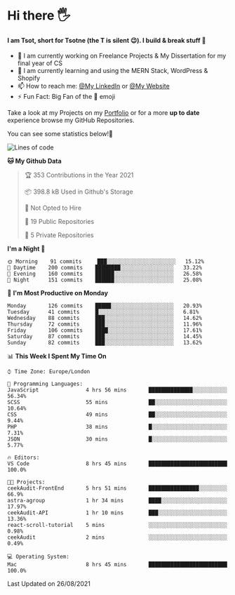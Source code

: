 # Hi there :raised_hand_with_fingers_splayed:
#### I am Tsot, short for Tsotne (the T is silent :wink:). I build & break stuff :space_invader:
- :telescope: I am currently working on Freelance Projects & My Dissertation for my final year of CS
- :seedling: I am currently learning and using the MERN Stack, WordPress & Shopify
- :mailbox: How to reach me: [@My LinkedIn](https://www.linkedin.com/in/tsotne-gvadzabia/) or [@My Website](https://tsotnegvadzabia.me/contact)
- :zap: Fun Fact: Big Fan of the :space_invader: emoji

Take a look at my Projects on my [Portfolio](https://tsotne.co.uk/) or for a more **up to date** experience browse my GitHub Repositories.

You can see some statistics below!:space_invader:
<!--START_SECTION:waka-->
![Lines of code](https://img.shields.io/badge/From%20Hello%20World%20I%27ve%20Written-3.5%20million%20lines%20of%20code-blue)

**🐱 My Github Data** 

> 🏆 353 Contributions in the Year 2021
 > 
> 📦 398.8 kB Used in Github's Storage 
 > 
> 🚫 Not Opted to Hire
 > 
> 📜 19 Public Repositories 
 > 
> 🔑 5 Private Repositories  
 > 
**I'm a Night 🦉** 

```text
🌞 Morning    91 commits     ███░░░░░░░░░░░░░░░░░░░░░░   15.12% 
🌆 Daytime    200 commits    ████████░░░░░░░░░░░░░░░░░   33.22% 
🌃 Evening    160 commits    ██████░░░░░░░░░░░░░░░░░░░   26.58% 
🌙 Night      151 commits    ██████░░░░░░░░░░░░░░░░░░░   25.08%

```
📅 **I'm Most Productive on Monday** 

```text
Monday       126 commits    █████░░░░░░░░░░░░░░░░░░░░   20.93% 
Tuesday      41 commits     █░░░░░░░░░░░░░░░░░░░░░░░░   6.81% 
Wednesday    88 commits     ███░░░░░░░░░░░░░░░░░░░░░░   14.62% 
Thursday     72 commits     ███░░░░░░░░░░░░░░░░░░░░░░   11.96% 
Friday       106 commits    ████░░░░░░░░░░░░░░░░░░░░░   17.61% 
Saturday     87 commits     ███░░░░░░░░░░░░░░░░░░░░░░   14.45% 
Sunday       82 commits     ███░░░░░░░░░░░░░░░░░░░░░░   13.62%

```


📊 **This Week I Spent My Time On** 

```text
⌚︎ Time Zone: Europe/London

💬 Programming Languages: 
JavaScript               4 hrs 56 mins       ██████████████░░░░░░░░░░░   56.34% 
SCSS                     55 mins             ██░░░░░░░░░░░░░░░░░░░░░░░   10.64% 
CSS                      49 mins             ██░░░░░░░░░░░░░░░░░░░░░░░   9.44% 
PHP                      38 mins             █░░░░░░░░░░░░░░░░░░░░░░░░   7.31% 
JSON                     30 mins             █░░░░░░░░░░░░░░░░░░░░░░░░   5.77%

🔥 Editors: 
VS Code                  8 hrs 45 mins       █████████████████████████   100.0%

🐱‍💻 Projects: 
ceekAudit-FrontEnd       5 hrs 51 mins       ████████████████░░░░░░░░░   66.9% 
astra-agroup             1 hr 34 mins        ████░░░░░░░░░░░░░░░░░░░░░   17.97% 
ceekAudit-API            1 hr 10 mins        ███░░░░░░░░░░░░░░░░░░░░░░   13.36% 
react-scroll-tutorial    5 mins              ░░░░░░░░░░░░░░░░░░░░░░░░░   0.98% 
ceekAudit                2 mins              ░░░░░░░░░░░░░░░░░░░░░░░░░   0.49%

💻 Operating System: 
Mac                      8 hrs 45 mins       █████████████████████████   100.0%

```


 Last Updated on 26/08/2021
<!--END_SECTION:waka-->
